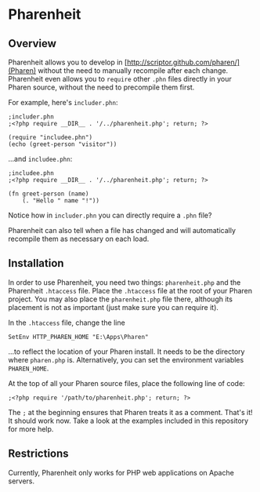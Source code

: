 # Pharenheit

## Overview

Pharenheit allows you to develop in [http://scriptor.github.com/pharen/](Pharen) without the need to manually recompile
after each change.  Pharenheit even allows you to `require` other `.phn` files directly in your Pharen source, without
the need to precompile them first.

For example, here's `includer.phn`:

    ;includer.phn
    ;<?php require __DIR__ . '/../pharenheit.php'; return; ?>

    (require "includee.phn")
    (echo (greet-person "visitor"))

...and `includee.phn`:

    ;includee.phn
    ;<?php require __DIR__ . '/../pharenheit.php'; return; ?>

    (fn greet-person (name)
        (. "Hello " name "!"))

Notice how in `includer.phn` you can directly require a `.phn` file?

Pharenheit can also tell when a file has changed and will automatically recompile them as necessary on each load.

## Installation

In order to use Pharenheit, you need two things: `pharenheit.php` and the Pharenheit `.htaccess` file.  Place the
`.htaccess` file at the root of your Pharen project.  You may also place the `pharenheit.php` file there, although
its placement is not as important (just make sure you can require it).

In the `.htaccess` file, change the line

    SetEnv HTTP_PHAREN_HOME "E:\Apps\Pharen"

...to reflect the location of your Pharen install.  It needs to be the directory where `pharen.php` is.  Alternatively,
you can set the environment variables `PHAREN_HOME`.

At the top of all your Pharen source files, place the following line of code:

    ;<?php require '/path/to/pharenheit.php'; return; ?>

The `;` at the beginning ensures that Pharen treats it as a comment.  That's it!  It should work now.  Take a look at
the examples included in this repository for more help.

## Restrictions

Currently, Pharenheit only works for PHP web applications on Apache servers.